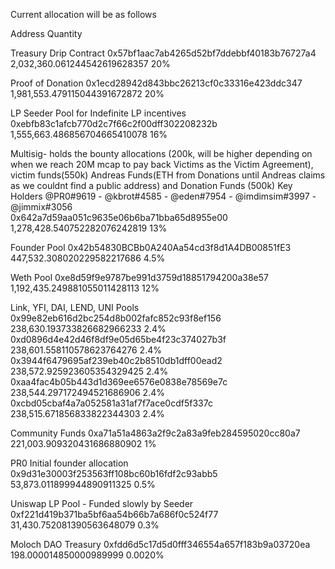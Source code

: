 Current allocation will be as follows

Address    Quantity 

Treasury Drip Contract     0x57bf1aac7ab4265d52bf7ddebbf40183b76727a4    2,032,360.061244542619628357    20%

Proof of Donation
0x1ecd28942d843bbc26213cf0c33316e423ddc347    1,981,553.479115044391672872    20%

LP Seeder Pool for Indefinite LP incentives    
0xebfb83c1afcb770d2c7f66c2f00dff302208232b    1,555,663.486856704665410078   16%

Multisig- holds the bounty allocations (200k, will be higher depending on when we reach 20M mcap to pay back Victims as the Victim Agreement),  victim funds(550k) Andreas Funds(ETH from Donations until Andreas claims as we couldnt find a public address) and Donation Funds (500k) Key Holders @PR0#9619  - @kbrot#4585 - @eden#7954  - @imdimsim#3997 - @jimmix#3056       
0x642a7d59aa051c9635e06b6ba71bba65d8955e00    1,278,428.540752282076242819    13%

Founder Pool
0x42b54830BCBb0A240Aa54cd3f8d1A4DB00851fE3
447,532.308020229582217686    4.5%

Weth Pool
0xe8d59f9e9787be991d3759d18851794200a38e57
1,192,435.249881055011428113    12%

Link, YFI, DAI, LEND, UNI Pools
0x99e82eb616d2bc254d8b002fafc852c93f8ef156    238,630.193733826682966233    2.4%
0xd0896d4e42d46f8df9e05d65be4f23c374027b3f    238,601.558110578623764276    2.4%
0x3944f6479695af239eb40c2b8510db1dff00ead2    238,572.925923605354329425    2.4%
0xaa4fac4b05b443d1d369ee6576e0838e78569e7c    238,544.297172494521686906    2.4%
0xcbd05cbaf4a7a052581a31af7f7ace0cdf5f337c    238,515.671856833822344303    2.4%

Community Funds
0xa71a51a4863a2f9c2a83a9feb284595020cc80a7    221,003.909320431686880902    1%

PR0 Initial founder allocation
0x9d31e30003f253563ff108bc60b16fdf2c93abb5    53,873.011899944890911325    0.5%

Uniswap LP Pool - Funded slowly by Seeder
0xf221d419b371ba5bf6aa54b66b7a686f0c524f77    31,430.752081390563648079    0.3%

Moloch DAO Treasury
0xfdd6d5c17d5d0fff346554a657f183b9a03720ea    198.000014850000989999    0.0020%
